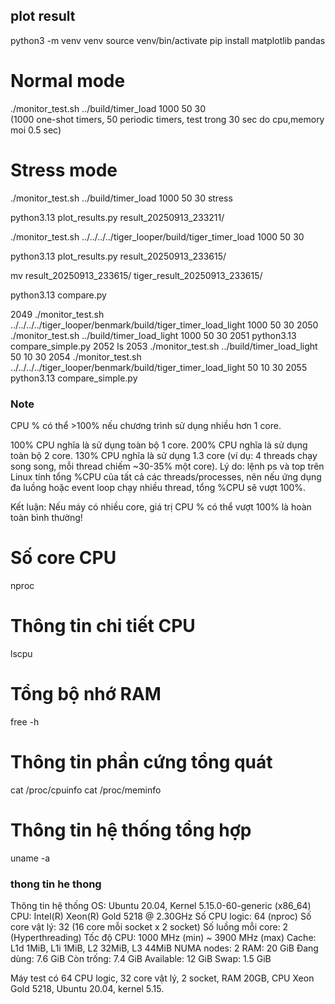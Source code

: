 ## plot result
python3 -m venv venv
source venv/bin/activate
pip install matplotlib pandas
# Normal mode
./monitor_test.sh ../build/timer_load 1000 50 30  
(1000 one-shot timers, 50 periodic timers, test trong 30 sec
do cpu,memory moi 0.5 sec)

# Stress mode
./monitor_test.sh ../build/timer_load 1000 50 30 stress 

python3.13 plot_results.py result_20250913_233211/

./monitor_test.sh ../../../../tiger_looper/build/tiger_timer_load 1000 50 30

python3.13 plot_results.py result_20250913_233615/

mv result_20250913_233615/ tiger_result_20250913_233615/

python3.13 compare.py



 2049  ./monitor_test.sh ../../../../tiger_looper/benmark/build/tiger_timer_load_light 1000 50 30
 2050  ./monitor_test.sh ../build/timer_load_light 1000 50 30
 2051  python3.13 compare_simple.py 
 2052  ls
 2053  ./monitor_test.sh ../build/timer_load_light 50 10 30
 2054  ./monitor_test.sh ../../../../tiger_looper/benmark/build/tiger_timer_load_light 50 10 30
 2055  python3.13 compare_simple.py



### Note
CPU % có thể >100% nếu chương trình sử dụng nhiều hơn 1 core.

100% CPU nghĩa là sử dụng toàn bộ 1 core.
200% CPU nghĩa là sử dụng toàn bộ 2 core.
130% CPU nghĩa là sử dụng 1.3 core (ví dụ: 4 threads chạy song song, mỗi thread chiếm ~30-35% một core).
Lý do: lệnh ps và top trên Linux tính tổng %CPU của tất cả các threads/processes, nên nếu ứng dụng đa luồng hoặc event loop chạy nhiều thread, tổng %CPU sẽ vượt 100%.

Kết luận: Nếu máy có nhiều core, giá trị CPU % có thể vượt 100% là hoàn toàn bình thường!

# Số core CPU
nproc

# Thông tin chi tiết CPU
lscpu

# Tổng bộ nhớ RAM
free -h

# Thông tin phần cứng tổng quát
cat /proc/cpuinfo
cat /proc/meminfo

# Thông tin hệ thống tổng hợp
uname -a

### thong tin he thong
Thông tin hệ thống
OS: Ubuntu 20.04, Kernel 5.15.0-60-generic (x86_64)
CPU: Intel(R) Xeon(R) Gold 5218 @ 2.30GHz
Số CPU logic: 64 (nproc)
Số core vật lý: 32 (16 core mỗi socket x 2 socket)
Số luồng mỗi core: 2 (Hyperthreading)
Tốc độ CPU: 1000 MHz (min) ~ 3900 MHz (max)
Cache: L1d 1MiB, L1i 1MiB, L2 32MiB, L3 44MiB
NUMA nodes: 2
RAM: 20 GiB
Đang dùng: 7.6 GiB
Còn trống: 7.4 GiB
Available: 12 GiB
Swap: 1.5 GiB

Máy test có 64 CPU logic, 32 core vật lý, 2 socket, RAM 20GB, CPU Xeon Gold 5218, Ubuntu 20.04, kernel 5.15.